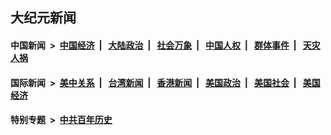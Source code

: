 ## 大纪元新闻

#### 中国新闻 &nbsp;>&nbsp; [中国经济](indexes/ncid283/README.md?05060045) &nbsp;| &nbsp; [大陆政治](indexes/ncid277/README.md?05060045) &nbsp;| &nbsp; [社会万象](indexes/ncid282/README.md?05060045) &nbsp;| &nbsp; [中国人权](indexes/ncid278/README.md?05060045) &nbsp;| &nbsp; [群体事件](indexes/ncid279/README.md?05060045) &nbsp;| &nbsp; [天灾人祸](indexes/ncid280/README.md?05060045)

#### 国际新闻 &nbsp;>&nbsp; [美中关系](indexes/nf1412576/README.md?05060045) &nbsp;| &nbsp; [台湾新闻](indexes/ncid1349361/README.md?05060045) &nbsp;| &nbsp; [香港新闻](indexes/ncid1349362/README.md?05060045) &nbsp;| &nbsp; [美国政治](indexes/ncid1078159/README.md?05060045) &nbsp;| &nbsp; [美国社会](indexes/ncid1078160/README.md?05060045) &nbsp;| &nbsp; [美国经济](indexes/ncid1078158/README.md?05060045)

#### 特别专题 &nbsp;>&nbsp; [中共百年历史](https://github.com/epoch-news/epoch-special/blob/master/README.md?05060045)  
